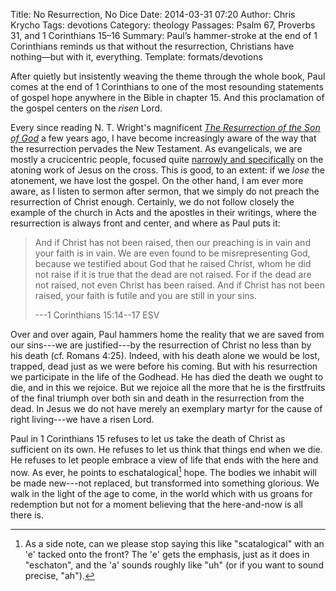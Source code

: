 Title: No Resurrection, No Dice
Date: 2014-03-31 07:20
Author: Chris Krycho
Tags: devotions
Category: theology
Passages: Psalm 67, Proverbs 31, and 1 Corinthians 15&ndash;16
Summary: Paul&rsquo;s hammer-stroke at the end of 1 Corinthians reminds us that without the resurrection, Christians have nothing&mdash;but with it, everything.
Template: formats/devotions

After quietly but insistently weaving the theme through the whole book, Paul
comes at the end of 1 Corinthians to one of the most resounding statements of
gospel hope anywhere in the Bible in chapter 15. And this proclamation of the
gospel centers on the *risen* Lord.

Every since reading N. T. Wright's magnificent [_The Resurrection of the Son of
God_][wright] a few years ago, I have become increasingly aware of the way that
the resurrection pervades the New Testament. As evangelicals, we are mostly a
crucicentric people, focused quite [narrowly and specifically][atonement] on the
atoning work of Jesus on the cross. This is good, to an extent: if we *lose* the
atonement, we have lost the gospel. On the other hand, I am ever more aware, as
I listen to sermon after sermon, that we simply do not preach the resurrection
of Christ enough. Certainly, we do not follow closely the example of the church
in Acts and the apostles in their writings, where the resurrection is always
front and center, and where as Paul puts it:

>   And if Christ has not been raised, then our preaching is in vain and your
>   faith is in vain. We are even found to be misrepresenting God, because we
>   testified about God that he raised Christ, whom he did not raise if it is
>   true that the dead are not raised. For if the dead are not raised, not even
>   Christ has been raised. And if Christ has not been raised, your faith is
>   futile and you are still in your sins.
>
> ---1 Corinthians 15:14--17 ESV

Over and over again, Paul hammers home the reality that we are saved from our
sins---we are justified---by the resurrection of Christ no less than by his
death (cf. Romans 4:25). Indeed, with his death alone we would be lost, trapped,
dead just as we were before his coming. But with his resurrection we participate
in the life of the Godhead. He has died the death we ought to die, and in this
we rejoice. But we rejoice all the more that he is the firstfruits of the final
triumph over both sin and death in the resurrection from the dead. In Jesus we
do not have merely an exemplary martyr for the cause of right living---we have a
risen Lord.

Paul in 1 Corinthians 15 refuses to let us take the death of Christ as
sufficient on its own. He refuses to let us think that things end when we die.
He refuses to let people embrace a view of life that ends with the here and now.
As ever, he points to eschatalogical[^pronunciation] hope. The bodies we inhabit
will be made new---not replaced, but transformed into something glorious. We
walk in the light of the age to come, in the world which with us groans for
redemption but not for a moment believing that the here-and-now is all there is.

[wright]: http://www.christianbook.com/Christian/Books/product?event=AFF&amp;p=1179430&amp;item_no=26794
[atonement]: http://www.chriskrycho.com/2014/the-atonement-leon-morris.html

[^pronunciation]: As a side note, can we please stop saying this like
    "scatalogical" with an 'e' tacked onto the front? The 'e' gets the emphasis,
    just as it does in "eschaton", and the 'a' sounds roughly like "uh" (or if
    you want to sound precise, "ah").